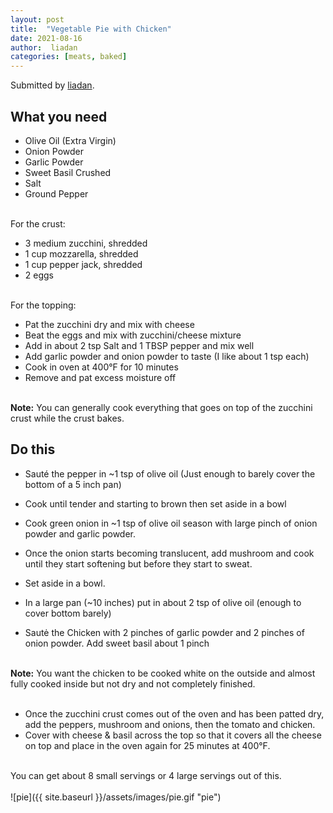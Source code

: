 ```yaml
---
layout: post
title:  "Vegetable Pie with Chicken"
date: 2021-08-16
author:  liadan
categories: [meats, baked]
---
```

Submitted by [liadan](https://liadan.wordpress.com/2010/12/21/vegitable-pie-with-chicken/).

## What you need
* Olive Oil (Extra Virgin)
* Onion Powder
* Garlic Powder
* Sweet Basil Crushed
* Salt
* Ground Pepper<br/><br/>

For the crust:
* 3 medium zucchini, shredded
* 1 cup mozzarella, shredded
* 1 cup pepper jack, shredded
* 2 eggs<br/><br/>

For the topping:
* Pat the zucchini dry and mix with cheese
* Beat the eggs and mix with zucchini/cheese mixture
* Add in about 2 tsp Salt and 1 TBSP pepper and mix well
* Add garlic powder and onion powder to taste (I like about 1 tsp each)
* Cook in oven at 400°F for 10 minutes
* Remove and pat excess moisture off
<br/><br/>

**Note:** You can generally cook everything that goes on top of the zucchini crust while the crust bakes.

## Do this
* Sauté the pepper in ~1 tsp of olive oil (Just enough to barely cover the bottom of a 5 inch pan)
* Cook until tender and starting to brown then set aside in a bowl
* Cook green onion in ~1 tsp of olive oil season with large pinch of onion powder and garlic powder.
* Once the onion starts becoming translucent, add mushroom and cook until they start softening but before they start to sweat.
* Set aside in a bowl.

* In a large pan (~10 inches) put in about 2 tsp of olive oil (enough to cover bottom barely)
* Sautė the Chicken with 2 pinches of garlic powder and 2 pinches of onion powder. Add sweet basil about 1 pinch<br/><br/>

**Note:** You want the chicken to be cooked white on the outside and almost fully cooked inside but not dry and not completely finished.<br/><br/>

* Once the zucchini crust comes out of the oven and has been patted dry, add the peppers, mushroom and onions, then the tomato and chicken.
* Cover with cheese & basil across the top so that it covers all the cheese on top and place in the oven again for 25 minutes at 400°F.<br/><br/>

You can get about 8 small servings or 4 large servings out of this.
<br/>
<br/>
![pie]({{ site.baseurl }}/assets/images/pie.gif "pie")
